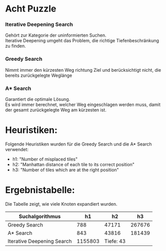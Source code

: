 # Acht Puzzle

### Iterative Deepening Search
Gehört zur Kategorie der uninformierten Suchen.  
Iterative Deepening umgeht das Problem, die richtige Tiefenbeschränkung
zu finden.

### Greedy Search
Nimmt immer den kürzesten Weg richtung Ziel und 
berücksichtigt nicht, die bereits zurückgelegte Weglänge

### A* Search  
Garantiert die optimale Lösung.  
Es wird immer berechnet, welcher Weg eingeschlagen werden muss, damit
der gesamt zurückgelegte Weg am kürzesten ist.

# Heuristiken:  
Folgende Heuristiken wurden für die Greedy Search und die A* Search 
verwendet:

- h1: "Number of misplaced tiles"
- h2: "Manhattan distance of each tile to its correct position"
- h3: "Number of tiles which are at the right position"

# Ergebnistabelle: 
Die Tabelle zeigt, wie viele Knoten expandiert wurden.  

| Suchalgorithmus | h1      | h2    | h3     |
|-----------------|---------|-------|--------|
| Greedy Search   | 788     | 47171 | 267676 |
| A* Search       | 843     | 43816 | 181439 |
| Iterative Deepening Search | 1155803 | Tiefe: 43 |        |
